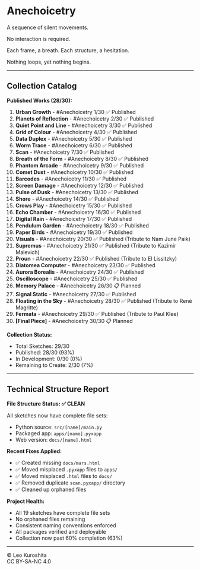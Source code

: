 # Anechoicetry

A sequence of silent movements.

No interaction is required.

Each frame, a breath.
Each structure, a hesitation.

Nothing loops,
yet nothing begins.

---

## Collection Catalog

**Published Works (28/30):**

1. **Urban Growth** - #Anechoicetry 1/30 ✅ Published
2. **Planets of Reflection** - #Anechoicetry 2/30 ✅ Published
3. **Quiet Point and Line** - #Anechoicetry 3/30 ✅ Published
4. **Grid of Colour** - #Anechoicetry 4/30 ✅ Published
5. **Data Duplex** - #Anechoicetry 5/30 ✅ Published
6. **Worm Trace** - #Anechoicetry 6/30 ✅ Published
7. **Scan** - #Anechoicetry 7/30 ✅ Published
8. **Breath of the Form** - #Anechoicetry 8/30 ✅ Published
9. **Phantom Arcade** - #Anechoicetry 9/30 ✅ Published
10. **Comet Dust** - #Anechoicetry 10/30 ✅ Published
11. **Barcodes** - #Anechoicetry 11/30 ✅ Published
12. **Screen Damage** - #Anechoicetry 12/30 ✅ Published
13. **Pulse of Dusk** - #Anechoicetry 13/30 ✅ Published
14. **Shore** - #Anechoicetry 14/30 ✅ Published
15. **Crows Play** - #Anechoicetry 15/30 ✅ Published
16. **Echo Chamber** - #Anechoicetry 16/30 ✅ Published
17. **Digital Rain** - #Anechoicetry 17/30 ✅ Published
18. **Pendulum Garden** - #Anechoicetry 18/30 ✅ Published
19. **Paper Birds** - #Anechoicetry 19/30 ✅ Published
20. **Visuals** - #Anechoicetry 20/30 ✅ Published (Tribute to Nam June Paik)
21. **Supremus** - #Anechoicetry 21/30 ✅ Published (Tribute to Kazimir Malevich)
22. **Proun** - #Anechoicetry 22/30 ✅ Published (Tribute to El Lissitzky)
23. **Diatomea Computer** - #Anechoicetry 23/30 ✅ Published
24. **Aurora Borealis** - #Anechoicetry 24/30 ✅ Published
25. **Oscilloscope** - #Anechoicetry 25/30 ✅ Published
26. **Memory Palace** - #Anechoicetry 26/30 📋 Planned
27. **Signal Static** - #Anechoicetry 27/30 ✅ Published
28. **Floating in the Sky** - #Anechoicetry 28/30 ✅ Published (Tribute to René Magritte)
29. **Fermata** - #Anechoicetry 29/30 ✅ Published (Tribute to Paul Klee)
30. **[Final Piece]** - #Anechoicetry 30/30 📋 Planned

**Collection Status:**

- Total Sketches: 29/30
- Published: 28/30 (93%)
- In Development: 0/30 (0%)
- Remaining to Create: 2/30 (7%)

---

## Technical Structure Report

**File Structure Status: ✅ CLEAN**

All sketches now have complete file sets:

- Python source: `src/[name]/main.py`
- Packaged app: `apps/[name].pyxapp`
- Web version: `docs/[name].html`

**Recent Fixes Applied:**

- ✅ Created missing `docs/mars.html`
- ✅ Moved misplaced `.pyxapp` files to `apps/`
- ✅ Moved misplaced `.html` files to `docs/`
- ✅ Removed duplicate `scan.pyxapp/` directory
- ✅ Cleaned up orphaned files

**Project Health:**

- All 19 sketches have complete file sets
- No orphaned files remaining
- Consistent naming conventions enforced
- All packages verified and deployable
- Collection now past 60% completion (63%)

---

© Leo Kuroshita  
CC BY-SA-NC 4.0

